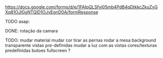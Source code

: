 https://docs.google.com/forms/d/e/1FAIpQLSfyi05mb4PdB4qDtkkcZkuZyGXq81OJlGsNTQlD1OJyEgnD0A/formResponse

TODO asap:


DONE:
rotação da camara


TODO:
mudar material
mudar cor
tirar as pernas
rodar a mesa
background transparente
vistas pre-definidas
mudar a luz com as vistas
cores/texturas predefinidas butoes
fullscreen ?

